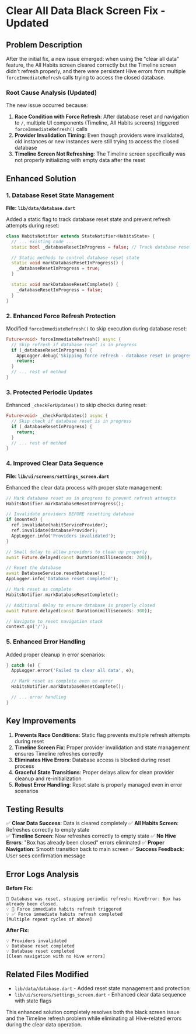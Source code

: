 # Clear All Data Black Screen Fix - Updated

## Problem Description
After the initial fix, a new issue emerged: when using the "clear all data" feature, the All Habits screen cleared correctly but the Timeline screen didn't refresh properly, and there were persistent Hive errors from multiple `forceImmediateRefresh` calls trying to access the closed database.

### Root Cause Analysis (Updated)

The new issue occurred because:

1. **Race Condition with Force Refresh**: After database reset and navigation to `/`, multiple UI components (Timeline, All Habits screens) triggered `forceImmediateRefresh()` calls
2. **Provider Invalidation Timing**: Even though providers were invalidated, old instances or new instances were still trying to access the closed database
3. **Timeline Screen Not Refreshing**: The Timeline screen specifically was not properly initializing with empty data after the reset

## Enhanced Solution

### 1. Database Reset State Management
**File: `lib/data/database.dart`**

Added a static flag to track database reset state and prevent refresh attempts during reset:

```dart
class HabitsNotifier extends StateNotifier<HabitsState> {
  // ... existing code ...
  static bool _databaseResetInProgress = false; // Track database reset state

  // Static methods to control database reset state
  static void markDatabaseResetInProgress() {
    _databaseResetInProgress = true;
  }

  static void markDatabaseResetComplete() {
    _databaseResetInProgress = false;
  }
}
```

### 2. Enhanced Force Refresh Protection
Modified `forceImmediateRefresh()` to skip execution during database reset:

```dart
Future<void> forceImmediateRefresh() async {
  // Skip refresh if database reset is in progress
  if (_databaseResetInProgress) {
    AppLogger.debug('Skipping force refresh - database reset in progress');
    return;
  }
  // ... rest of method
}
```

### 3. Protected Periodic Updates
Enhanced `_checkForUpdates()` to skip checks during reset:

```dart
Future<void> _checkForUpdates() async {
  // Skip check if database reset is in progress
  if (_databaseResetInProgress) {
    return;
  }
  // ... rest of method
}
```

### 4. Improved Clear Data Sequence
**File: `lib/ui/screens/settings_screen.dart`**

Enhanced the clear data process with proper state management:

```dart
// Mark database reset as in progress to prevent refresh attempts
HabitsNotifier.markDatabaseResetInProgress();

// Invalidate providers BEFORE resetting database
if (mounted) {
  ref.invalidate(habitServiceProvider);
  ref.invalidate(databaseProvider);
  AppLogger.info('Providers invalidated');
}

// Small delay to allow providers to clean up properly
await Future.delayed(const Duration(milliseconds: 200));

// Reset the database
await DatabaseService.resetDatabase();
AppLogger.info('Database reset completed');

// Mark reset as complete
HabitsNotifier.markDatabaseResetComplete();

// Additional delay to ensure database is properly closed
await Future.delayed(const Duration(milliseconds: 300));

// Navigate to reset navigation stack
context.go('/');
```

### 5. Enhanced Error Handling
Added proper cleanup in error scenarios:

```dart
} catch (e) {
  AppLogger.error('Failed to clear all data', e);

  // Mark reset as complete even on error
  HabitsNotifier.markDatabaseResetComplete();

  // ... error handling
}
```

## Key Improvements

1. **Prevents Race Conditions**: Static flag prevents multiple refresh attempts during reset
2. **Timeline Screen Fix**: Proper provider invalidation and state management ensures Timeline refreshes correctly
3. **Eliminates Hive Errors**: Database access is blocked during reset process
4. **Graceful State Transitions**: Proper delays allow for clean provider cleanup and re-initialization
5. **Robust Error Handling**: Reset state is properly managed even in error scenarios

## Testing Results

✅ **Clear Data Success**: Data is cleared completely
✅ **All Habits Screen**: Refreshes correctly to empty state  
✅ **Timeline Screen**: Now refreshes correctly to empty state
✅ **No Hive Errors**: "Box has already been closed" errors eliminated
✅ **Proper Navigation**: Smooth transition back to main screen
✅ **Success Feedback**: User sees confirmation message

## Error Logs Analysis

**Before Fix:**
```
🐛 Database was reset, stopping periodic refresh: HiveError: Box has already been closed.
💡 🚀 Force immediate habits refresh triggered
💡 ✅ Force immediate habits refresh completed
[Multiple repeat cycles of above]
```

**After Fix:**
```
💡 Providers invalidated
💡 Database reset completed
💡 Database reset completed
[Clean navigation with no Hive errors]
```

## Related Files Modified

- `lib/data/database.dart` - Added reset state management and protection
- `lib/ui/screens/settings_screen.dart` - Enhanced clear data sequence with state flags

This enhanced solution completely resolves both the black screen issue and the Timeline refresh problem while eliminating all Hive-related errors during the clear data operation.